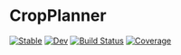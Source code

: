 # CropPlanner

[![Stable](https://img.shields.io/badge/docs-stable-blue.svg)](https://MaximeRivest.github.io/CropPlanner.jl/stable)
[![Dev](https://img.shields.io/badge/docs-dev-blue.svg)](https://MaximeRivest.github.io/CropPlanner.jl/dev)
[![Build Status](https://travis-ci.com/MaximeRivest/CropPlanner.jl.svg?branch=master)](https://travis-ci.com/MaximeRivest/CropPlanner.jl)
[![Coverage](https://codecov.io/gh/MaximeRivest/CropPlanner.jl/branch/master/graph/badge.svg)](https://codecov.io/gh/MaximeRivest/CropPlanner.jl)
